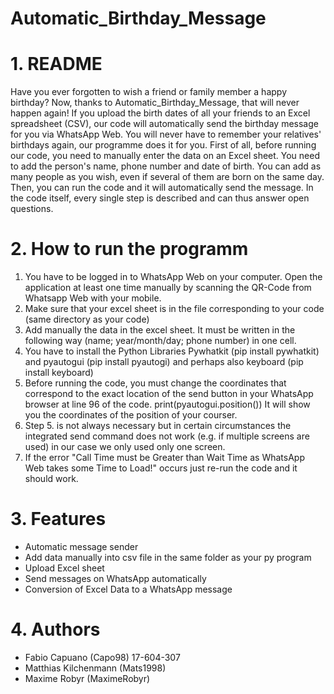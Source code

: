 # Automatic_Birthday_Message
# 1. README
Have you ever forgotten to wish a friend or family member a happy birthday? Now, thanks to Automatic_Birthday_Message, that will never happen again! If you upload the birth dates of all your friends to an Excel spreadsheet (CSV), our code will automatically send the birthday message for you via WhatsApp Web. You will never have to remember your relatives' birthdays again, our programme does it for you. First of all, before running our code, you need to manually enter the data on an Excel sheet. You need to add the person's name, phone number and date of birth. You can add as many people as you wish, even if several of them are born on the same day. Then, you can run the code and it will automatically send the message. In the code itself, every single step is described and can thus answer open questions.
# 2. How to run the programm 
1. You have to be logged in to WhatsApp Web on your computer. Open the application at least one time manually by scanning the QR-Code from Whatsapp Web with your mobile. 
2. Make sure that your excel sheet is in the file corresponding to your code (same directory as your code)
3. Add manually the data in the excel sheet. It must be written in the following way (name; year/month/day; phone number) in one cell.
4. You have to install the Python Libraries Pywhatkit (pip install pywhatkit) and pyautogui (pip install pyautogi) and perhaps also keyboard (pip install keyboard)
5. Before running the code, you must change the coordinates that correspond to the exact location of the send button in your WhatsApp browser at line 96 of the code. print(pyautogui.position()) It will show you the coordinates of the position of your courser.
6. Step 5. is not always necessary but in certain circumstances the integrated send command does not work (e.g. if multiple screens are used) in our case we only used only one screen.
7. If the error "Call Time must be Greater than Wait Time as WhatsApp Web takes some Time to Load!" occurs just re-run the code and it should work.

# 3. Features
- Automatic message sender
- Add data manually into csv file in the same folder as your py program
- Upload Excel sheet 
- Send messages on WhatsApp automatically
- Conversion of Excel Data to a WhatsApp message
# 4. Authors
- Fabio Capuano (Capo98) 17-604-307
- Matthias Kilchenmann (Mats1998)
- Maxime Robyr (MaximeRobyr)
